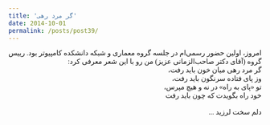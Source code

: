 ```yaml
---
title: 'گر مرد رهی'
date: 2014-10-01
permalink: /posts/post39/
---
```

<div align="justify" dir="rtl" style="font-family:vazir;">

امروز، اولین حضور رسمی‌ام در جلسه گروه معماری و شبکه دانشکده کامپیوتر بود. رییس گروه (آقای دکتر صاحب‌الزمانی عزیز) من رو با این شعر معرفی کرد:<br>
گر مرد رهی میان خون باید رفت،<br>
وز پای فتاده سرنگون باید رفت،<br>
تو «پای به راه» در نه و هیچ مپرس،<br>
خود راه بگویدت که چون باید رفت<br>
<br>
دلم سخت لرزید ...

</div>
